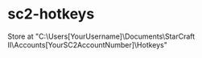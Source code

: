 # sc2-hotkeys

Store at "C:\Users\[YourUsername]\Documents\StarCraft II\Accounts\[YourSC2AccountNumber]\Hotkeys"

